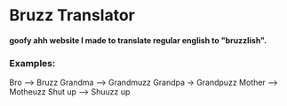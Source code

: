 # Bruzz Translator

#### goofy ahh website I made to translate regular english to "bruzzlish".

### Examples:

Bro --> Bruzz
Grandma --> Grandmuzz
Grandpa -> Grandpuzz
Mother --> Motheuzz
Shut up --> Shuuzz up
